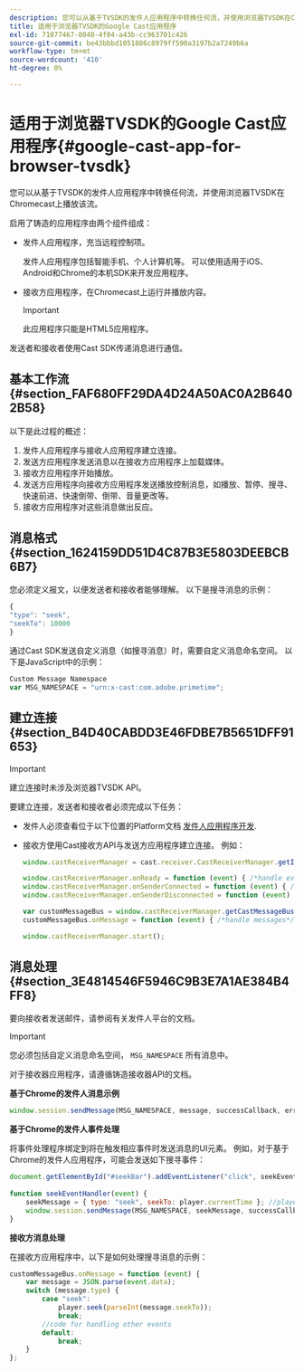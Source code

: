 ```yaml
---
description: 您可以从基于TVSDK的发件人应用程序中转换任何流，并使用浏览器TVSDK在Chromecast上播放该流。
title: 适用于浏览器TVSDK的Google Cast应用程序
exl-id: 71077467-8040-4f04-a43b-cc963701c426
source-git-commit: be43bbbd1051886c8979ff590a3197b2a7249b6a
workflow-type: tm+mt
source-wordcount: '410'
ht-degree: 0%

---
```


# 适用于浏览器TVSDK的Google Cast应用程序{#google-cast-app-for-browser-tvsdk}

您可以从基于TVSDK的发件人应用程序中转换任何流，并使用浏览器TVSDK在Chromecast上播放该流。

<!--<a id="section_87CE5D6D46F0439EB6E63A742D6DD9C8"></a>-->

启用了铸造的应用程序由两个组件组成：

* 发件人应用程序，充当远程控制项。

   发件人应用程序包括智能手机、个人计算机等。 可以使用适用于iOS、Android和Chrome的本机SDK来开发应用程序。
* 接收方应用程序，在Chromecast上运行并播放内容。

   >[!IMPORTANT]
   >
   >此应用程序只能是HTML5应用程序。

发送者和接收者使用Cast SDK传递消息进行通信。

## 基本工作流 {#section_FAF680FF29DA4D24A50AC0A2B6402B58}

以下是此过程的概述：

1. 发件人应用程序与接收人应用程序建立连接。
1. 发送方应用程序发送消息以在接收方应用程序上加载媒体。
1. 接收方应用程序开始播放。
1. 发送方应用程序向接收方应用程序发送播放控制消息，如播放、暂停、搜寻、快速前进、快速倒带、倒带、音量更改等。
1. 接收方应用程序对这些消息做出反应。

## 消息格式 {#section_1624159DD51D4C87B3E5803DEEBCB6B7}

您必须定义报文，以便发送者和接收者能够理解。 以下是搜寻消息的示例：

```js
{ 
"type": "seek", 
"seekTo": 10000 
} 
```

通过Cast SDK发送自定义消息（如搜寻消息）时，需要自定义消息命名空间。 以下是JavaScript中的示例：

```js
Custom Message Namespace 
var MSG_NAMESPACE = "urn:x-cast:com.adobe.primetime"; 
```

## 建立连接 {#section_B4D40CABDD3E46FDBE7B5651DFF91653}

>[!IMPORTANT]
>
>建立连接时未涉及浏览器TVSDK API。

要建立连接，发送者和接收者必须完成以下任务：

* 发件人必须查看位于以下位置的Platform文档 [发件人应用程序开发](https://developers.google.com/cast/docs/sender_apps).
* 接收方使用Cast接收方API与发送方应用程序建立连接。 例如：

   ```js
   window.castReceiverManager = cast.receiver.CastReceiverManager.getInstance(); 
   
   window.castReceiverManager.onReady = function (event) { /*handle event*/ }; 
   window.castReceiverManager.onSenderConnected = function (event) { /*handle event*/ }; 
   window.castReceiverManager.onSenderDisconnected = function (event) { /*handle event*/ }; 
   
   var customMessageBus = window.castReceiverManager.getCastMessageBus(MSG_NAMESPACE); 
   customMessageBus.onMessage = function (event) { /*handle messages*/ }; 
   
   window.castReceiverManager.start(); 
   ```

## 消息处理 {#section_3E4814546F5946C9B3E7A1AE384B4FF8}

要向接收者发送邮件，请参阅有关发件人平台的文档。

>[!IMPORTANT]
>
>您必须包括自定义消息命名空间， `MSG_NAMESPACE` 所有消息中。

对于接收器应用程序，请遵循铸造接收器API的文档。

**基于Chrome的发件人消息示例**

```js
window.session.sendMessage(MSG_NAMESPACE, message, successCallback, errorCallback); //https://developers.google.com/cast/docs/reference/chrome/chrome.cast.Session#sendMessage
```

**基于Chrome的发件人事件处理**

将事件处理程序绑定到将在触发相应事件时发送消息的UI元素。 例如，对于基于Chrome的发件人应用程序，可能会发送如下搜寻事件：

```js
document.getElementById("#seekBar").addEventListener("click", seekEventHandler); 
   
function seekEventHandler(event) { 
    seekMessage = { type: "seek", seekTo: player.currentTime }; //player is an instance of AdobePSDK.MediaPlayer 
    window.session.sendMessage(MSG_NAMESPACE, seekMessage, successCallback, errorCallback); 
} 
```

**接收方消息处理**

在接收方应用程序中，以下是如何处理搜寻消息的示例：

```js
customMessageBus.onMessage = function (event) { 
    var message = JSON.parse(event.data); 
    switch (message.type) { 
        case "seek":  
            player.seek(parseInt(message.seekTo)); 
            break; 
        //code for handling other events 
        default:  
            break; 
    } 
}; 
```
